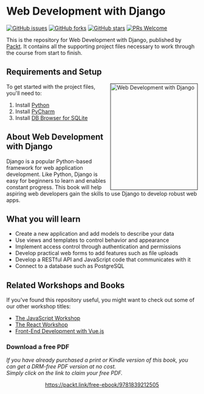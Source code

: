 


# Web Development with Django
[![GitHub issues](https://img.shields.io/github/issues/PacktPublishing/Web-Development-with-Django.svg)](https://github.com/PacktPublishing/Web-Development-with-Django/issues)
[![GitHub forks](https://img.shields.io/github/forks/PacktPublishing/Web-Development-with-Django)](https://github.com/PacktPublishing/Web-Development-with-Django/network)
[![GitHub stars](https://img.shields.io/github/stars/PacktPublishing/Web-Development-with-Django.svg)](https://github.com/PacktPublishing/Web-Development-with-Django/stargazers)
[![PRs Welcome](https://img.shields.io/badge/PRs-welcome-brightgreen.svg)](https://github.com/PacktPublishing/Web-Development-with-Django/pulls)

This is the repository for Web Development with Django, published by [Packt](https://www.packtpub.com/?utm_source=github). It contains all the supporting project files necessary to work through the course from start to finish.

## Requirements and Setup
<a href=""><img src="https://github.com/PacktPublishing/Web-Development-with-Django/blob/master/Web%20Development%20with%20Django.png" alt="Web Development with Django" height="280px" width="230px" align="right" this.target="_blank"></a>

To get started with the project files, you'll need to:
1. Install [Python](https://www.python.org/downloads/)
2. Install [PyCharm](https://www.jetbrains.com/help/pycharm/installation-guide.html#standalone)
3. Install [DB Browser for SQLite](https://sqlitebrowser.org/dl/)


## About Web Development with Django
Django is a popular Python-based framework for web application development. Like Python, Django is easy for beginners to learn and enables constant progress. This book will help aspiring web developers gain the skills to use Django to develop robust web apps. 

## What you will learn
* Create a new application and add models to describe your data  
* Use views and templates to control behavior and appearance 
* Implement access control through authentication and permissions 
* Develop practical web forms to add features such as file uploads 
* Develop a RESTful API and JavaScript code that communicates with it 
* Connect to a database such as PostgreSQL 

## Related Workshops and Books
If you've found this repository useful, you might want to check out some of our other workshop titles:
* [The JavaScript Workshop](https://www.amazon.com/JavaScript-Workshop-Interactive-Approach-Learning-ebook/dp/B0824584WF/ref=sr_1_1?dchild=1&keywords=The%20JavaScript%20Workshop&qid=1611056880&sr=8-1&utm_source=GitHub&utm_medium=Repository&utm_campaign=9781838641917&utm_term=JavaScript&utm_content=The%20JavaScript%20Workshop)
* [The React Workshop](https://www.amazon.com/React-Workshop-Interactive-Approach-Learning-ebook/dp/B082VG6JCL/ref=sr_1_1?dchild=1&keywords=The%20React%20Workshop&qid=1611056710&sr=8-1&utm_source=GitHub&utm_medium=Repository&utm_campaign=9781838645564&utm_term=React&utm_content=The%20React%20Workshop)
* [Front-End Development with Vue.js](https://www.amazon.com/Front-End-Development-Projects-Vue-js-applications-dp-1838984828/dp/1838984828/ref=mt_other?_encoding=UTF8&me=&qid=1611065499&utm_source=github&utm_medium=repository&utm_campaign=9781838984823&utm_term=Vue&utm_content=Front-End%20Development%20Projects%20with%20Vue.js)
### Download a free PDF

 <i>If you have already purchased a print or Kindle version of this book, you can get a DRM-free PDF version at no cost.<br>Simply click on the link to claim your free PDF.</i>
<p align="center"> <a href="https://packt.link/free-ebook/9781839212505">https://packt.link/free-ebook/9781839212505 </a> </p>